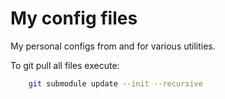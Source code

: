 # My config files
My personal configs from and for various utilities.


To git pull all files execute:
```bash
    git submodule update --init --recursive
```
